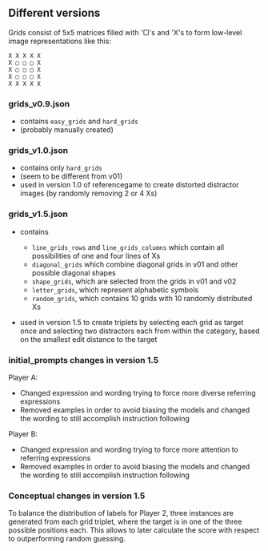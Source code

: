 ## Different versions
Grids consist of 5x5 matrices filled with '▢'s and 'X's to form low-level image representations like this:
```
X X X X X
X ▢ ▢ ▢ X
X ▢ ▢ ▢ X
X ▢ ▢ ▢ X
X X X X X
```

### grids_v0.9.json
* contains `easy_grids` and `hard_grids`
* (probably manually created)

### grids_v1.0.json
* contains only `hard_grids`
* (seem to be different from v01)
* used in version 1.0 of referencegame to create distorted distractor images (by randomly removing 2 or 4 Xs)

### grids_v1.5.json
* contains 
  * `line_grids_rows` and `line_grids_columns` which contain all possibilities of one and four lines of Xs
  * `diagonal_grids` which combine diagonal grids in v01 and other possible diagonal shapes
  * `shape_grids`, which are selected from the grids in v01 and v02
  * `letter_grids`, which represent alphabetic symbols
  * `random_grids`, which contains 10 grids with 10 randomly distributed Xs

* used in version 1.5 to create triplets by selecting each grid as target once and selecting two distractors each from within the category, based on the smallest edit distance to the target

### initial_prompts changes in version 1.5
Player A: 
* Changed expression and wording trying to force more diverse referring expressions
* Removed examples in order to avoid biasing the models and changed the wording to still accomplish instruction following

Player B: 
* Changed expression and wording trying to force more attention to referring expressions
* Removed examples in order to avoid biasing the models and changed the wording to still accomplish instruction following

### Conceptual changes in version 1.5
To balance the distribution of labels for Player 2, three instances are generated from each grid triplet, where the target is in one of the three possible positions each. This allows to later calculate the score with respect to outperforming random guessing.
